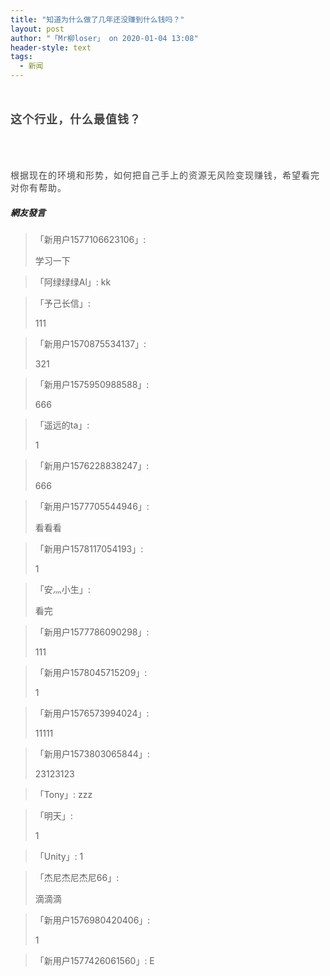 ```yaml
---
title: "知道为什么做了几年还没赚到什么钱吗？"
layout: post
author: "「Mr柳loser」 on 2020-01-04 13:08"
header-style: text
tags:
  - 新闻
---
```


<input type="hidden" value="菲乐园提供">
<br>
<br>
<span style="overflow-wrap: break-word; font-weight: 700; color: rgb(68, 68, 68); font-family: 微软雅黑; letter-spacing: 1px; background-color: rgb(255, 255, 255);"><span style="font-size:18px;overflow-wrap: break-word;">这个行业，什么最值钱？</span></span><br style="overflow-wrap: break-word; color: rgb(68, 68, 68); font-family: 微软雅黑; letter-spacing: 1px; white-space: normal; background-color: rgb(255, 255, 255);"><span style="color: rgb(68, 68, 68); font-family: 微软雅黑; letter-spacing: 1px; background-color: rgb(255, 255, 255);"><br></span>
<span style="color: rgb(68, 68, 68); font-family: 微软雅黑; letter-spacing: 1px; background-color: rgb(255, 255, 255);"></span>
<br style="overflow-wrap: break-word; color: rgb(68, 68, 68); font-family: 微软雅黑; letter-spacing: 1px; white-space: normal; background-color: rgb(255, 255, 255);"><br style="overflow-wrap: break-word; color: rgb(68, 68, 68); font-family: 微软雅黑; letter-spacing: 1px; white-space: normal; background-color: rgb(255, 255, 255);"><br style="overflow-wrap: break-word; color: rgb(68, 68, 68); font-family: 微软雅黑; letter-spacing: 1px; white-space: normal; background-color: rgb(255, 255, 255);"><span style="color: rgb(68, 68, 68); font-family: 微软雅黑; letter-spacing: 1px; background-color: rgb(255, 255, 255);">根据现在的环境和形势，如何把自己手上的资源无风险变现赚钱，希望看完对你有帮助。</span>
<br>

##### 網友發言 
> 「新用户1577106623106」:
> <p>学习一下</p>

> 「阿绿绿绿Al」:
> kk

> 「予己长信」:
> <p>111</p>

> 「新用户1570875534137」:
> <p>321</p>

> 「新用户1575950988588」:
> <p>666</p>

> 「遥远的ta」:
> <p>1</p>

> 「新用户1576228838247」:
> <p>666</p>

> 「新用户1577705544946」:
> <p>看看看</p>

> 「新用户1578117054193」:
> <p>1</p>

> 「安灬小生」:
> <p>看完<br></p>

> 「新用户1577786090298」:
> <p>111</p>

> 「新用户1578045715209」:
> <p>1</p>

> 「新用户1576573994024」:
> <p>11111</p>

> 「新用户1573803065844」:
> <p>23123123</p>

> 「Tony」:
> zzz

> 「明天」:
> <p>1</p>

> 「Unity」:
> 1

> 「杰尼杰尼杰尼66」:
> <p>滴滴滴</p>

> 「新用户1576980420406」:
> <p>1</p>

> 「新用户1577426061560」:
> E


